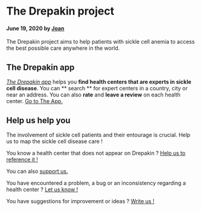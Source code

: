 # The Drepakin project

#### June 19, 2020 by [Joan](https://twitter.com/tutanck)

The Drepakin project aims to help patients with sickle cell anemia to access the best possible care anywhere in the world.

## The Drepakin app

_[The Drepakin app](https://drepakin.com/app)_ helps you **find health centers that are experts in sickle cell disease**. You can ** search ** for expert centers in a country, city or near an address. You can also **rate** and **leave a review** on each health center. [Go to The App.](Https://drepakin.com/app)

## Help us help you

The involvement of sickle cell patients and their entourage is crucial.
Help us to map the sickle cell disease care !

You know a health center that does not appear on Drepakin ? [Help us to reference it !](https://forms.gle/3uAx23WSaCDVkduE6)

You can also [support us.](https://paypal.me/pools/c/8nXuBPoX1L)

You have encountered a problem, a bug or an inconsistency regarding a health center ? [Let us know !](mailto:drepakin@gmail.com)

You have suggestions for improvement or ideas ? [Write us !](mailto:drepakin@gmail.com)
